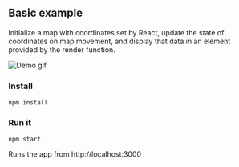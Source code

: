 Basic example
---

Initialize a map with coordinates set by React, update the state of coordinates
on map movement, and display that data in an element provided by the render
function.

![Demo gif](https://i.imgur.com/IGJuTuM.gif)

### Install

    npm install

### Run it

    npm start

Runs the app from http://localhost:3000
